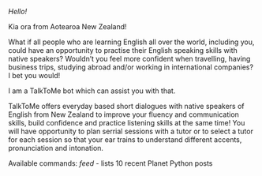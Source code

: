 *Hello!*

Kia ora from Aotearoa New Zealand!

What if all people who are learning English all over the world, including you, could have an opportunity to practise their English speaking skills with native speakers? Wouldn’t you feel more confident when travelling, having business trips, studying abroad and/or working in international companies? I bet you would! 

I am a TalkToMe bot which can assist you with that.

TalkToMe offers everyday based short dialogues with native speakers of English from New Zealand to improve your fluency and communication skills, build confidence and practice listening skills at the same time! 
You will have opportunity to plan serrial sessions with a tutor or to select a tutor for each session so that your ear trains to understand different accents, pronunciation and intonation.

Available commands:
*feed* - lists 10 recent Planet Python posts

